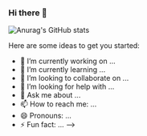 ### Hi there 👋

![Anurag's GitHub stats](https://github-readme-stats.vercel.app/api?username=youssefoum&show_icons=true&theme=gruvbox)

Here are some ideas to get you started:

- 🔭 I’m currently working on ...
- 🌱 I’m currently learning ...
- 👯 I’m looking to collaborate on ...
- 🤔 I’m looking for help with ...
- 💬 Ask me about ...
- 📫 How to reach me: ...
- 😄 Pronouns: ...
- ⚡ Fun fact: ...
-->
